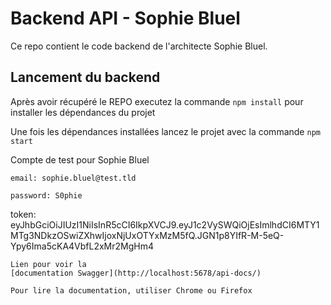 # Backend API - Sophie Bluel

Ce repo contient le code backend de l'architecte Sophie Bluel. 

## Lancement du backend

Après avoir récupéré le REPO executez la commande `npm install` pour installer les dépendances du projet

Une fois les dépendances installées lancez le projet avec la commande `npm start`

Compte de test pour Sophie Bluel

```
email: sophie.bluel@test.tld

password: S0phie 
```

token: eyJhbGciOiJIUzI1NiIsInR5cCI6IkpXVCJ9.eyJ1c2VySWQiOjEsImlhdCI6MTY1MTg3NDkzOSwiZXhwIjoxNjUxOTYxMzM5fQ.JGN1p8YIfR-M-5eQ-Ypy6Ima5cKA4VbfL2xMr2MgHm4

 ```
Lien pour voir la
[documentation Swagger](http://localhost:5678/api-docs/)

Pour lire la documentation, utiliser Chrome ou Firefox

